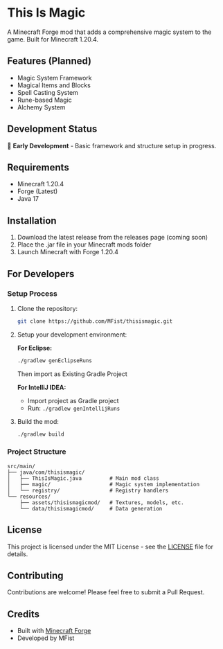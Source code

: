 # This Is Magic

A Minecraft Forge mod that adds a comprehensive magic system to the game. Built for Minecraft 1.20.4.

## Features (Planned)

- Magic System Framework
- Magical Items and Blocks
- Spell Casting System
- Rune-based Magic
- Alchemy System

## Development Status

🚧 **Early Development** - Basic framework and structure setup in progress.

## Requirements

- Minecraft 1.20.4
- Forge (Latest)
- Java 17

## Installation

1. Download the latest release from the releases page (coming soon)
2. Place the .jar file in your Minecraft mods folder
3. Launch Minecraft with Forge 1.20.4

## For Developers

### Setup Process

1. Clone the repository:
   ```bash
   git clone https://github.com/MFist/thisismagic.git
   ```

2. Setup your development environment:
   
   **For Eclipse:**
   ```bash
   ./gradlew genEclipseRuns
   ```
   Then import as Existing Gradle Project

   **For IntelliJ IDEA:**
   - Import project as Gradle project
   - Run: `./gradlew genIntellijRuns`

3. Build the mod:
   ```bash
   ./gradlew build
   ```

### Project Structure

```
src/main/
├── java/com/thisismagic/
│   ├── ThisIsMagic.java         # Main mod class
│   ├── magic/                   # Magic system implementation
│   └── registry/                # Registry handlers
└── resources/
    ├── assets/thisismagicmod/   # Textures, models, etc.
    └── data/thisismagicmod/     # Data generation
```

## License

This project is licensed under the MIT License - see the [LICENSE](LICENSE.txt) file for details.

## Contributing

Contributions are welcome! Please feel free to submit a Pull Request.

## Credits

- Built with [Minecraft Forge](https://files.minecraftforge.net/)
- Developed by MFist 